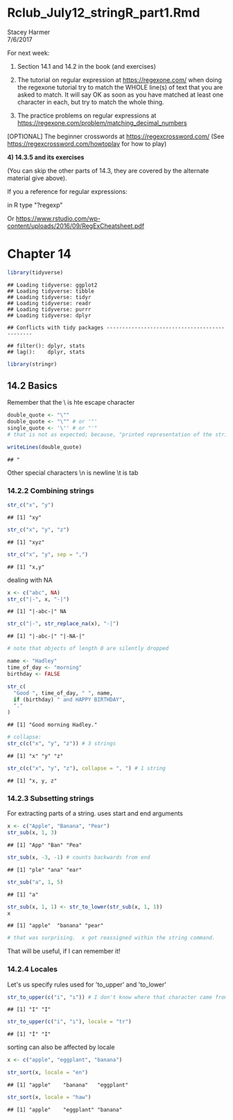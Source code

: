 # Rclub_July12_stringR_part1.Rmd
Stacey Harmer  
7/6/2017  


For next week:

1) Section 14.1 and 14.2 in the book (and exercises)

2) The tutorial on regular expression at https://regexone.com/
when doing the regexone tutorial try to match the WHOLE line(s) of text that you are asked to match.  It will say OK as soon as you have matched at least one character in each, but try to match the whole thing.

3) The practice problems on regular expressions at https://regexone.com/problem/matching_decimal_numbers

[OPTIONAL] The beginner crosswords at https://regexcrossword.com/  (See https://regexcrossword.com/howtoplay for how to play)

**4) 14.3.5 and its exercises**

(You can skip the other parts of 14.3, they are covered by the alternate material give above).

If you a reference for regular expressions:

in R type "?regexp" 

Or https://www.rstudio.com/wp-content/uploads/2016/09/RegExCheatsheet.pdf

# Chapter 14


```r
library(tidyverse)
```

```
## Loading tidyverse: ggplot2
## Loading tidyverse: tibble
## Loading tidyverse: tidyr
## Loading tidyverse: readr
## Loading tidyverse: purrr
## Loading tidyverse: dplyr
```

```
## Conflicts with tidy packages ----------------------------------------------
```

```
## filter(): dplyr, stats
## lag():    dplyr, stats
```

```r
library(stringr)
```

## 14.2 Basics

Remember that the \ is hte escape character


```r
double_quote <- "\""
double_quote <- "\"" # or '"'
single_quote <- '\'' # or "'"
# that is not as expected; because, "printed representation of the string is not the string itself"

writeLines(double_quote)
```

```
## "
```

Other special characters
\n  is newline
\t is tab

### 14.2.2  Combining strings

```r
str_c("x", "y")
```

```
## [1] "xy"
```

```r
str_c("x", "y", "z")
```

```
## [1] "xyz"
```

```r
str_c("x", "y", sep = ",")
```

```
## [1] "x,y"
```

dealing with NA


```r
x <- c("abc", NA)
str_c("|-", x, "-|")
```

```
## [1] "|-abc-|" NA
```

```r
str_c("|-", str_replace_na(x), "-|")
```

```
## [1] "|-abc-|" "|-NA-|"
```

```r
# note that objects of length 0 are silently dropped

name <- "Hadley"
time_of_day <- "morning"
birthday <- FALSE

str_c(
  "Good ", time_of_day, " ", name,
  if (birthday) " and HAPPY BIRTHDAY",
  "."
)
```

```
## [1] "Good morning Hadley."
```

```r
# collapse:
str_c(c("x", "y", "z")) # 3 strings
```

```
## [1] "x" "y" "z"
```

```r
str_c(c("x", "y", "z"), collapse = ", ") # 1 string
```

```
## [1] "x, y, z"
```

### 14.2.3  Subsetting strings 

For extracting parts of a string.  uses start and end arguments

```r
x <- c("Apple", "Banana", "Pear")
str_sub(x, 1, 3)
```

```
## [1] "App" "Ban" "Pea"
```

```r
str_sub(x, -3, -1) # counts backwards from end
```

```
## [1] "ple" "ana" "ear"
```

```r
str_sub("a", 1, 5)
```

```
## [1] "a"
```

```r
str_sub(x, 1, 1) <- str_to_lower(str_sub(x, 1, 1))
x
```

```
## [1] "apple"  "banana" "pear"
```

```r
# that was surprising.  x got reassigned within the string command.
```

That will be useful, if I can remember it!

### 14.2.4  Locales

Let's us specify rules used for 'to_upper' and 'to_lower'


```r
str_to_upper(c("i", "ı")) # I don't know where that character came from!
```

```
## [1] "I" "I"
```

```r
str_to_upper(c("i", "ı"), locale = "tr") 
```

```
## [1] "İ" "I"
```

sorting can also be affected by locale


```r
x <- c("apple", "eggplant", "banana")

str_sort(x, locale = "en")
```

```
## [1] "apple"    "banana"   "eggplant"
```

```r
str_sort(x, locale = "haw")
```

```
## [1] "apple"    "eggplant" "banana"
```






